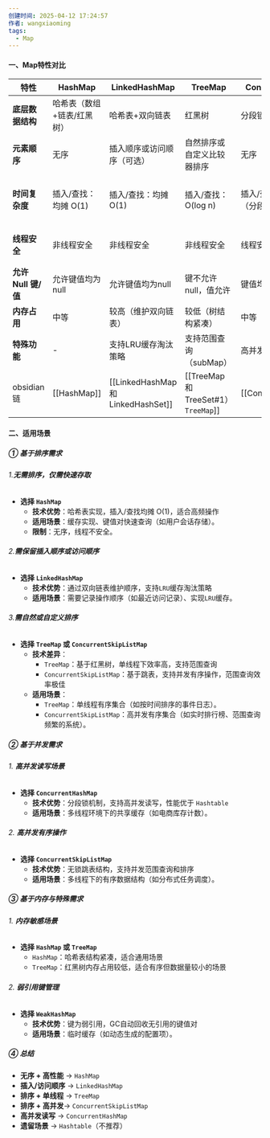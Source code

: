 ```yaml
---
创建时间: 2025-04-12 17:24:57
作者: wangxiaoming
tags:
  - Map
---
```

#### 一、Map特性对比

| ​**特性**​          | ​**HashMap**​  | ​**LinkedHashMap**​               | ​**TreeMap**​                     | ​**ConcurrentHashMap**​ | ​**ConcurrentSkipListMap**​                       | ​**Hashtable**​   |
| ----------------- | -------------- | --------------------------------- | --------------------------------- | ----------------------- | ------------------------------------------------- | ----------------- |
| ​**底层数据结构**​      | 哈希表（数组+链表/红黑树） | 哈希表+双向链表                          | 红黑树                               | 分段锁+哈希表                 | 跳表（SkipList）                                      | 哈希表（全表锁）          |
| ​**元素顺序**​        | 无序             | 插入顺序或访问顺序（可选）                     | 自然排序或自定义比较器排序                     | 无序                      | 自然排序或自定义比较器排序                                     | 无序                |
| ​**时间复杂度**​       | 插入/查找：均摊 O(1)  | 插入/查找：均摊 O(1)                     | 插入/查找：O(log n)                    | 插入/查找：均摊 O(1)（分段锁）      | 插入/查找：O(log n)                                    | 插入/查找：均摊 O(1)（全锁） |
| ​**线程安全**​        | 非线程安全          | 非线程安全                             | 非线程安全                             | 线程安全（高并发优化）             | 线程安全（无锁并发）                                        | 线程安全（同步方法）        |
| ​**允许 Null 键/值**​ | 允许键值均为null     | 允许键值均为null                        | 键不允许null，值允许                      | 键值均不允许null              | 键值均不允许null                                        | 键值均不允许null        |
| ​**内存占用**​        | 中等             | 较高（维护双向链表）                        | 较低（树结构紧凑）                         | 中等                      | 较高（多层跳表索引）                                        | 中等                |
| ​**特殊功能**​        | -              | 支持LRU缓存淘汰策略                       | 支持范围查询（subMap）                    | 高并发读写分段锁                | 支持高并发范围查询                                         | 遗留类，不推荐使用         |
| obsidian链         | [[HashMap]]    | [[LinkedHashMap 和 LinkedHashSet]] | [[TreeMap 和 TreeSet#1）`TreeMap`]] | [[ConcurrentHashMap]]   | [[ConcurrentSkipListMap 和 ConcurrentSkipListSet]] |                   |
#### 二、适用场景
##### ① 基于排序需求
###### 1. ​**无需排序，仅需快速存取**​
- ​**选择 `HashMap`**​
    - ​**技术优势**​：哈希表实现，插入/查找均摊 O(1)，适合高频操作
    - ​**适用场景**​：缓存实现、键值对快速查询（如用户会话存储）。
    - ​**限制**​：无序，线程不安全。
###### 2. ​**需保留插入顺序或访问顺序**​
- ​**选择 `LinkedHashMap`**​
    - ​**技术优势**​：通过双向链表维护顺序，支持`LRU`缓存淘汰策略
    - ​**适用场景**​：需要记录操作顺序（如最近访问记录）、实现`LRU`缓存。
###### 3. ​**需自然或自定义排序**​
- ​**选择 `TreeMap` 或 `ConcurrentSkipListMap`**​
    - ​**技术差异**​：
        - `TreeMap`：基于红黑树，单线程下效率高，支持范围查询
        - `ConcurrentSkipListMap`：基于跳表，支持并发有序操作，范围查询效率极佳
    - ​**适用场景**​：
        - `TreeMap`：单线程有序集合（如按时间排序的事件日志）。
        - `ConcurrentSkipListMap`：高并发有序集合（如实时排行榜、范围查询频繁的系统）。

##### ② 基于并发需求
###### 1. ​**高并发读写场景**​
- ​**选择 `ConcurrentHashMap`**​
    - ​**技术优势**​：分段锁机制，支持高并发读写，性能优于 `Hashtable`
    - ​**适用场景**​：多线程环境下的共享缓存（如电商库存计数）。
###### 2. ​**高并发有序操作**​
- ​**选择 `ConcurrentSkipListMap`**​
    - ​**技术优势**​：无锁跳表结构，支持并发范围查询和排序
    - ​**适用场景**​：多线程下的有序数据结构（如分布式任务调度）。

##### ③ 基于内存与特殊需求

###### 1. ​**内存敏感场景**​

- ​**选择 `HashMap` 或 `TreeMap`**​
    - `HashMap`：哈希表结构紧凑，适合通用场景
    - `TreeMap`：红黑树内存占用较低，适合有序但数据量较小的场景
###### 2. ​**弱引用键管理**​
- ​**选择 `WeakHashMap`**​
    - ​**技术优势**​：键为弱引用，GC自动回收无引用的键值对
    - ​**适用场景**​：临时缓存（如动态生成的配置项）。

##### ④ 总结
- ​**无序 + 高性能**​ → `HashMap`
- ​**插入/访问顺序**​ → `LinkedHashMap`
- ​**排序 + 单线程**​ → `TreeMap`
- ​**排序 + 高并发**​ → `ConcurrentSkipListMap`
- ​**高并发读写**​ → `ConcurrentHashMap`
- ​**遗留场景**​ → `Hashtable`（不推荐）